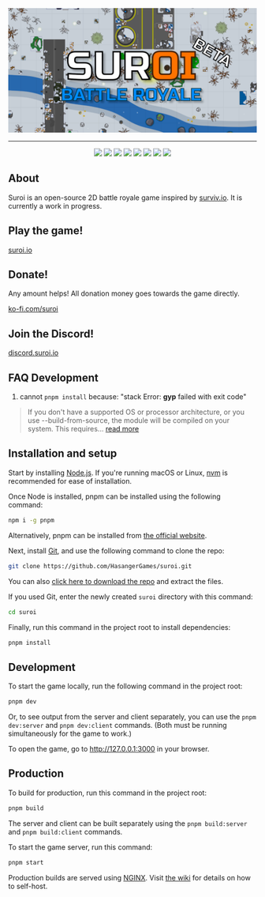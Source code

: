 <div align="center">
  <img src="client/public/img/backgrounds/github_background.png" alt="Suroi">
  <hr>
</div>


<div align="center">
  <img src="https://img.shields.io/badge/node.js%20-%23339933.svg?style=for-the-badge&logo=nodedotjs&logoColor=white">
  <img src="https://img.shields.io/badge/typescript-%233178C6?style=for-the-badge&logo=typescript&logoColor=white">
  <img src="https://img.shields.io/badge/pixijs%20-%23e22162.svg?style=for-the-badge">
  <img src="https://img.shields.io/badge/uwebsockets.js%20-%23000000.svg?style=for-the-badge">
  <img src="https://img.shields.io/badge/html-%23E34F26?style=for-the-badge&logo=html5&logoColor=white">
  <img src="https://img.shields.io/badge/css-%231572B6?style=for-the-badge&logo=css3">
  <img src="https://img.shields.io/badge/sass-%23CC6699?style=for-the-badge&logo=sass&logoColor=white">
  <img src="https://img.shields.io/badge/vite-%235468FF.svg?style=for-the-badge&logo=vite&logoColor=white">
</div>

## About
Suroi is an open-source 2D battle royale game inspired by [surviv.io](https://survivio.fandom.com/wiki/Surviv.io_Wiki). It is currently a work in progress.

## Play the game!
[suroi.io](https://suroi.io)

## Donate!
Any amount helps! All donation money goes towards the game directly.

[ko-fi.com/suroi](https://ko-fi.com/suroi)

## Join the Discord!
[discord.suroi.io](https://discord.suroi.io)

## FAQ Development
1. cannot `pnpm install` because: "stack Error: **gyp** failed with exit code"
> If you don't have a supported OS or processor architecture, or you use --build-from-source, the module will be compiled on your system. This requires... [read more](https://www.npmjs.com/package/canvas#Compiling)

## Installation and setup
Start by installing [Node.js](https://nodejs.org). If you're running macOS or Linux, [nvm](https://github.com/nvm-sh/nvm) is recommended for ease of installation.

Once Node is installed, pnpm can be installed using the following command:
```sh
npm i -g pnpm
```
Alternatively, pnpm can be installed from [the official website](https://pnpm.io).


Next, install [Git](https://git-scm.com/), and use the following command to clone the repo:
```sh
git clone https://github.com/HasangerGames/suroi.git
```
You can also [click here to download the repo](https://github.com/HasangerGames/suroi/archive/refs/heads/master.zip) and extract the files.

If you used Git, enter the newly created `suroi` directory with this command:
```sh
cd suroi
```

Finally, run this command in the project root to install dependencies:
```sh
pnpm install
```

## Development
To start the game locally, run the following command in the project root:

```sh
pnpm dev
```
Or, to see output from the server and client separately, you can use the `pnpm dev:server` and `pnpm dev:client` commands. (Both must be running simultaneously for the game to work.)

To open the game, go to http://127.0.0.1:3000 in your browser.

## Production
To build for production, run this command in the project root:
```sh
pnpm build
```
The server and client can be built separately using the `pnpm build:server` and `pnpm build:client` commands.

To start the game server, run this command:
```sh
pnpm start
```

Production builds are served using [NGINX](https://nginx.org). Visit [the wiki](https://github.com/HasangerGames/suroi/wiki/Self%E2%80%90hosting) for details on how to self-host.
